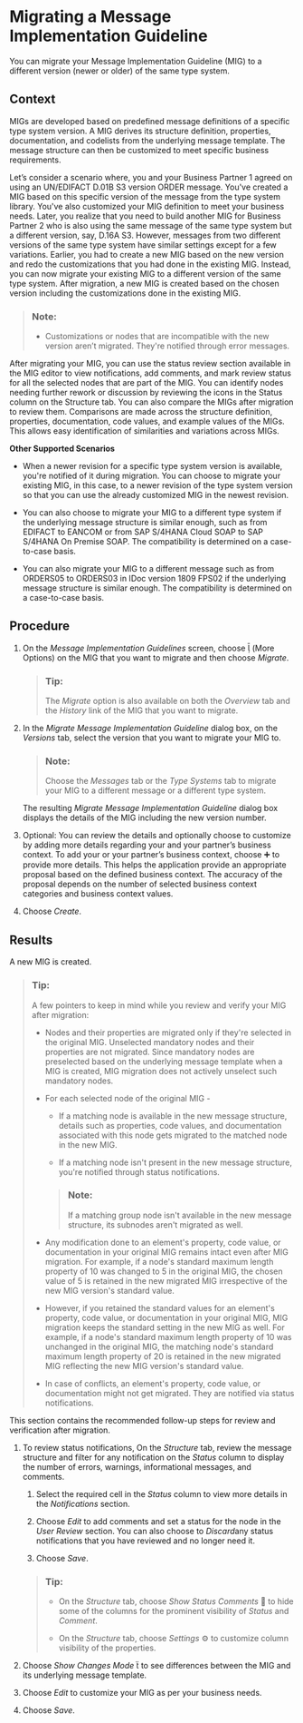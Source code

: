 <!-- loioa9b12f33ecee41fd90b90f41013fb465 -->

<link rel="stylesheet" type="text/css" href="../css/sap-icons.css"/>

# Migrating a Message Implementation Guideline

You can migrate your Message Implementation Guideline \(MIG\) to a different version \(newer or older\) of the same type system.



## Context

MIGs are developed based on predefined message definitions of a specific type system version. A MIG derives its structure definition, properties, documentation, and codelists from the underlying message template. The message structure can then be customized to meet specific business requirements.

Let’s consider a scenario where, you and your Business Partner 1 agreed on using an UN/EDIFACT D.01B S3 version ORDER message. You've created a MIG based on this specific version of the message from the type system library. You've also customized your MIG definition to meet your business needs. Later, you realize that you need to build another MIG for Business Partner 2 who is also using the same message of the same type system but a different version, say, D.16A S3. However, messages from two different versions of the same type system have similar settings except for a few variations. Earlier, you had to create a new MIG based on the new version and redo the customizations that you had done in the existing MIG. Instead, you can now migrate your existing MIG to a different version of the same type system. After migration, a new MIG is created based on the chosen version including the customizations done in the existing MIG.

> ### Note:  
> -   Customizations or nodes that are incompatible with the new version aren’t migrated. They're notified through error messages.

After migrating your MIG, you can use the status review section available in the MIG editor to view notifications, add comments, and mark review status for all the selected nodes that are part of the MIG. You can identify nodes needing further rework or discussion by reviewing the icons in the Status column on the Structure tab. You can also compare the MIGs after migration to review them. Comparisons are made across the structure definition, properties, documentation, code values, and example values of the MIGs. This allows easy identification of similarities and variations across MIGs.

**Other Supported Scenarios**

-   When a newer revision for a specific type system version is available, you're notified of it during migration. You can choose to migrate your existing MIG, in this case, to a newer revision of the type system version so that you can use the already customized MIG in the newest revision.

-   You can also choose to migrate your MIG to a different type system if the underlying message structure is similar enough, such as from EDIFACT to EANCOM or from SAP S/4HANA Cloud SOAP to SAP S/4HANA On Premise SOAP. The compatibility is determined on a case-to-case basis.

-   You can also migrate your MIG to a different message such as from ORDERS05 to ORDERS03 in IDoc version 1809 FPS02 if the underlying message structure is similar enough. The compatibility is determined on a case-to-case basis.




## Procedure

1.  On the *Message Implementation Guidelines* screen, choose <span class="SAP-icons"></span> \(More Options\) on the MIG that you want to migrate and then choose *Migrate*.

    > ### Tip:  
    > The *Migrate* option is also available on both the *Overview* tab and the *History* link of the MIG that you want to migrate.

2.  In the *Migrate Message Implementation Guideline* dialog box, on the *Versions* tab, select the version that you want to migrate your MIG to.

    > ### Note:  
    > Choose the *Messages* tab or the *Type Systems* tab to migrate your MIG to a different message or a different type system.

    The resulting *Migrate Message Implementation Guideline* dialog box displays the details of the MIG including the new version number.

3.  Optional: You can review the details and optionally choose to customize by adding more details regarding your and your partner’s business context. To add your or your partner’s business context, choose :heavy_plus_sign: to provide more details. This helps the application provide an appropriate proposal based on the defined business context. The accuracy of the proposal depends on the number of selected business context categories and business context values.

4.  Choose *Create*.




<a name="loioa9b12f33ecee41fd90b90f41013fb465__result_zrc_dc1_lpb"/>

## Results

A new MIG is created.

> ### Tip:  
> A few pointers to keep in mind while you review and verify your MIG after migration:
> 
> -   Nodes and their properties are migrated only if they're selected in the original MIG. Unselected mandatory nodes and their properties are not migrated. Since mandatory nodes are preselected based on the underlying message template when a MIG is created, MIG migration does not actively unselect such mandatory nodes.
> 
> -   For each selected node of the original MIG -
> 
>     -   If a matching node is available in the new message structure, details such as properties, code values, and documentation associated with this node gets migrated to the matched node in the new MIG.
> 
>     -   If a matching node isn't present in the new message structure, you're notified through status notifications.
> 
>     > ### Note:  
>     > If a matching group node isn't available in the new message structure, its subnodes aren't migrated as well.
> 
> -   Any modification done to an element's property, code value, or documentation in your original MIG remains intact even after MIG migration. For example, if a node's standard maximum length property of 10 was changed to 5 in the original MIG, the chosen value of 5 is retained in the new migrated MIG irrespective of the new MIG version's standard value.
> -   However, if you retained the standard values for an element's property, code value, or documentation in your original MIG, MIG migration keeps the standard setting in the new MIG as well. For example, if a node's standard maximum length property of 10 was unchanged in the original MIG, the matching node's standard maximum length property of 20 is retained in the new migrated MIG reflecting the new MIG version's standard value.
> -   In case of conflicts, an element's property, code value, or documentation might not get migrated. They are notified via status notifications.

This section contains the recommended follow-up steps for review and verification after migration.

1.  To review status notifications, On the *Structure* tab, review the message structure and filter for any notification on the *Status* column to display the number of errors, warnings, informational messages, and comments.

    1.  Select the required cell in the *Status* column to view more details in the *Notifications* section.

    2.  Choose *Edit* to add comments and set a status for the node in the *User Review* section. You can also choose to *Discard*any status notifications that you have reviewed and no longer need it.

    3.  Choose *Save*.


    > ### Tip:  
    > -   On the *Structure* tab, choose *Show Status Comments* <span class="SAP-icons"></span> to hide some of the columns for the prominent visibility of *Status* and *Comment*.
    > 
    > -   On the *Structure* tab, choose *Settings* :gear: to customize column visibility of the properties.

2.  Choose *Show Changes Mode* <span class="SAP-icons"></span> to see differences between the MIG and its underlying message template.

3.  Choose *Edit* to customize your MIG as per your business needs.

4.  Choose *Save*.


